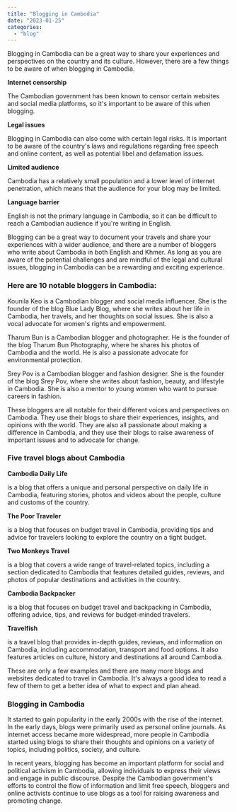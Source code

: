 ```yaml
---
title: "Blogging in Cambodia"
date: "2023-01-25"
categories: 
  - "blog"
---
```


Blogging in Cambodia can be a great way to share your experiences and perspectives on the country and its culture. However, there are a few things to be aware of when blogging in Cambodia.

**Internet censorship**

The Cambodian government has been known to censor certain websites and social media platforms, so it's important to be aware of this when blogging.

**Legal issues**

Blogging in Cambodia can also come with certain legal risks. It is important to be aware of the country's laws and regulations regarding free speech and online content, as well as potential libel and defamation issues.

**Limited audience**

Cambodia has a relatively small population and a lower level of internet penetration, which means that the audience for your blog may be limited.

**Language barrier**

English is not the primary language in Cambodia, so it can be difficult to reach a Cambodian audience if you're writing in English.

Blogging can be a great way to document your travels and share your experiences with a wider audience, and there are a number of bloggers who write about Cambodia in both English and Khmer. As long as you are aware of the potential challenges and are mindful of the legal and cultural issues, blogging in Cambodia can be a rewarding and exciting experience.

### Here are 10 notable bloggers in Cambodia:

Kounila Keo is a Cambodian blogger and social media influencer. She is the founder of the blog Blue Lady Blog, where she writes about her life in Cambodia, her travels, and her thoughts on social issues. She is also a vocal advocate for women's rights and empowerment.

Tharum Bun is a Cambodian blogger and photographer. He is the founder of the blog Tharum Bun Photography, where he shares his photos of Cambodia and the world. He is also a passionate advocate for environmental protection.

Srey Pov is a Cambodian blogger and fashion designer. She is the founder of the blog Srey Pov, where she writes about fashion, beauty, and lifestyle in Cambodia. She is also a mentor to young women who want to pursue careers in fashion.

These bloggers are all notable for their different voices and perspectives on Cambodia. They use their blogs to share their experiences, insights, and opinions with the world. They are also all passionate about making a difference in Cambodia, and they use their blogs to raise awareness of important issues and to advocate for change.

### Five travel blogs about Cambodia

**Cambodia Daily Life**

is a blog that offers a unique and personal perspective on daily life in Cambodia, featuring stories, photos and videos about the people, culture and customs of the country.

**The Poor Traveler**

is a blog that focuses on budget travel in Cambodia, providing tips and advice for travelers looking to explore the country on a tight budget.

**Two Monkeys Travel**

is a blog that covers a wide range of travel-related topics, including a section dedicated to Cambodia that features detailed guides, reviews, and photos of popular destinations and activities in the country.

**Cambodia Backpacker**

is a blog that focuses on budget travel and backpacking in Cambodia, offering advice, tips, and reviews for budget-minded travelers.

**Travelfish**

is a travel blog that provides in-depth guides, reviews, and information on Cambodia, including accommodation, transport and food options. It also features articles on culture, history and destinations all around Cambodia.

These are only a few examples and there are many more blogs and websites dedicated to travel in Cambodia. It's always a good idea to read a few of them to get a better idea of what to expect and plan ahead.

### Blogging in Cambodia

It started to gain popularity in the early 2000s with the rise of the internet. In the early days, blogs were primarily used as personal online journals. As internet access became more widespread, more people in Cambodia started using blogs to share their thoughts and opinions on a variety of topics, including politics, society, and culture.

In recent years, blogging has become an important platform for social and political activism in Cambodia, allowing individuals to express their views and engage in public discourse. Despite the Cambodian government's efforts to control the flow of information and limit free speech, bloggers and online activists continue to use blogs as a tool for raising awareness and promoting change.

